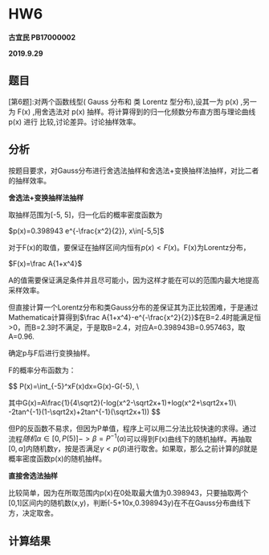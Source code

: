 # HW6

**古宜民 PB17000002**

**2019.9.29**

## 题目

[第6题]:对两个函数线型( Gauss 分布和 类 Lorentz 型分布),设其一为 p(x) ,另一为
F(x) ,用舍选法对 p(x) 抽样。将计算得到的归一化频数分布直方图与理论曲线 p(x) 进行
比较,讨论差异。讨论抽样效率。

## 分析

按题目要求，对Gauss分布进行舍选法抽样和舍选法+变换抽样法抽样，对比二者的抽样效率。

**舍选法+变换抽样法抽样**

取抽样范围为[-5, 5]，归一化后的概率密度函数为

$p(x)=0.398943 e^{-\frac{x^2}{2}}, x\in[-5,5]$

对于F(x)的取值，要保证在抽样区间内恒有$p(x)<F(x)$。F(x)为Lorentz分布，

$F(x)=\frac A{1+x^4}$

A的值需要保证满足条件并且尽可能小，因为这样才能在可以的范围内最大地提高采样效率。

但直接计算一个Lorentz分布和类Gauss分布的差保证其为正比较困难，于是通过Mathematica计算得到$\frac A{1+x^4}-e^{-\frac{x^2}{2}}$在B=2.4时能满足恒>0，而B=2.3时不满足，于是取B=2.4，对应A=0.398943B=0.957463，取A=0.96. 

确定p与F后进行变换抽样。

F的概率分布函数为：


$$
P(x)=\int_{-5}^xF(x)dx=G(x)-G(-5), \\

其中G(x)=A\frac{1}{4\sqrt2}(-log(x^2-\sqrt2x+1)+log(x^2+\sqrt2x+1)\\
-2tan^{-1}(1-\sqrt2x)+2tan^{-1}(\sqrt2x+1))
$$

但P的反函数不易求，但因为P单值，程序上可以用二分法比较快速的求得。通过流程$随机\alpha\in[0,P(5)]->\beta=P^{-1}(\alpha)$可以得到F(x)曲线下的随机抽样。再抽取$[0,\alpha]$内随机数$\gamma$，按是否满足$\gamma<p(\beta)$进行取舍。如果取，那么之前计算的$\beta$就是概率密度函数p(x)的随机抽样。

**直接舍选法抽样**

比较简单，因为在所取范围内p(x)在0处取最大值为0.398943，只要抽取两个[0,1]区间内的随机数(x,y)，判断(-5+10x,0.398943y)在不在Gauss分布曲线下方，决定取舍。

## 计算结果

